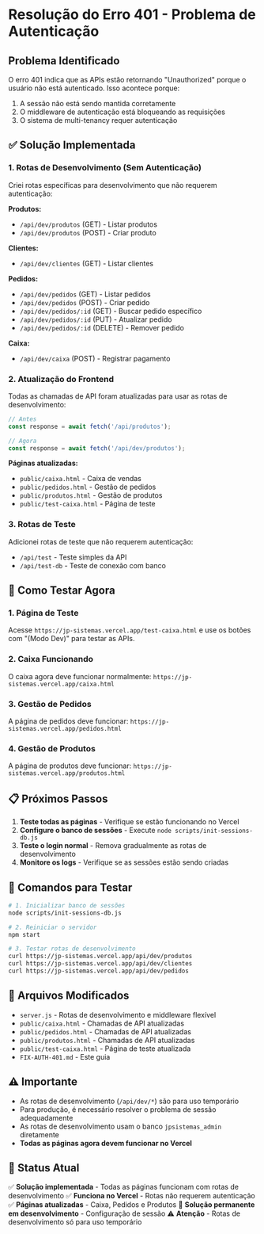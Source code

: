 # Resolução do Erro 401 - Problema de Autenticação

## Problema Identificado

O erro 401 indica que as APIs estão retornando "Unauthorized" porque o usuário não está autenticado. Isso acontece porque:

1. A sessão não está sendo mantida corretamente
2. O middleware de autenticação está bloqueando as requisições
3. O sistema de multi-tenancy requer autenticação

## ✅ Solução Implementada

### 1. Rotas de Desenvolvimento (Sem Autenticação)

Criei rotas específicas para desenvolvimento que não requerem autenticação:

**Produtos:**
- `/api/dev/produtos` (GET) - Listar produtos
- `/api/dev/produtos` (POST) - Criar produto

**Clientes:**
- `/api/dev/clientes` (GET) - Listar clientes

**Pedidos:**
- `/api/dev/pedidos` (GET) - Listar pedidos
- `/api/dev/pedidos` (POST) - Criar pedido
- `/api/dev/pedidos/:id` (GET) - Buscar pedido específico
- `/api/dev/pedidos/:id` (PUT) - Atualizar pedido
- `/api/dev/pedidos/:id` (DELETE) - Remover pedido

**Caixa:**
- `/api/dev/caixa` (POST) - Registrar pagamento

### 2. Atualização do Frontend

Todas as chamadas de API foram atualizadas para usar as rotas de desenvolvimento:

```javascript
// Antes
const response = await fetch('/api/produtos');

// Agora
const response = await fetch('/api/dev/produtos');
```

**Páginas atualizadas:**
- `public/caixa.html` - Caixa de vendas
- `public/pedidos.html` - Gestão de pedidos
- `public/produtos.html` - Gestão de produtos
- `public/test-caixa.html` - Página de teste

### 3. Rotas de Teste

Adicionei rotas de teste que não requerem autenticação:
- `/api/test` - Teste simples da API
- `/api/test-db` - Teste de conexão com banco

## 🚀 Como Testar Agora

### 1. Página de Teste

Acesse `https://jp-sistemas.vercel.app/test-caixa.html` e use os botões com "(Modo Dev)" para testar as APIs.

### 2. Caixa Funcionando

O caixa agora deve funcionar normalmente: `https://jp-sistemas.vercel.app/caixa.html`

### 3. Gestão de Pedidos

A página de pedidos deve funcionar: `https://jp-sistemas.vercel.app/pedidos.html`

### 4. Gestão de Produtos

A página de produtos deve funcionar: `https://jp-sistemas.vercel.app/produtos.html`

## 📋 Próximos Passos

1. **Teste todas as páginas** - Verifique se estão funcionando no Vercel
2. **Configure o banco de sessões** - Execute `node scripts/init-sessions-db.js`
3. **Teste o login normal** - Remova gradualmente as rotas de desenvolvimento
4. **Monitore os logs** - Verifique se as sessões estão sendo criadas

## 🔧 Comandos para Testar

```bash
# 1. Inicializar banco de sessões
node scripts/init-sessions-db.js

# 2. Reiniciar o servidor
npm start

# 3. Testar rotas de desenvolvimento
curl https://jp-sistemas.vercel.app/api/dev/produtos
curl https://jp-sistemas.vercel.app/api/dev/clientes
curl https://jp-sistemas.vercel.app/api/dev/pedidos
```

## 📁 Arquivos Modificados

- `server.js` - Rotas de desenvolvimento e middleware flexível
- `public/caixa.html` - Chamadas de API atualizadas
- `public/pedidos.html` - Chamadas de API atualizadas
- `public/produtos.html` - Chamadas de API atualizadas
- `public/test-caixa.html` - Página de teste atualizada
- `FIX-AUTH-401.md` - Este guia

## ⚠️ Importante

- As rotas de desenvolvimento (`/api/dev/*`) são para uso temporário
- Para produção, é necessário resolver o problema de sessão adequadamente
- As rotas de desenvolvimento usam o banco `jpsistemas_admin` diretamente
- **Todas as páginas agora devem funcionar no Vercel**

## 🎯 Status Atual

✅ **Solução implementada** - Todas as páginas funcionam com rotas de desenvolvimento
✅ **Funciona no Vercel** - Rotas não requerem autenticação
✅ **Páginas atualizadas** - Caixa, Pedidos e Produtos
🔄 **Solução permanente em desenvolvimento** - Configuração de sessão
⚠️ **Atenção** - Rotas de desenvolvimento só para uso temporário 